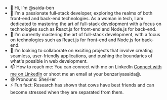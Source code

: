 - 👋 Hi, I’m @saida-ben 
- 👀 I’m a passionate full-stack developer, exploring the realms of both front-end and back-end technologies. As a woman in tech, I am dedicated to mastering the art of full-stack development with a focus on technologies such as React.js for front-end and Node.js for back-end.
- 🌱 I’m currently mastering the art of full-stack development, with a focus on technologies such as React.js for front-end and Node.js for back-end.
- 💞️ I’m looking to collaborate on exciting projects that involve creating seamless, user-friendly applications, and pushing the boundaries of what's possible in web development.
- 📫 How to reach me: You can connect with me on LinkedIn [Connect with me on LinkedIn]([https://www.linkedin.com/in/saida-ben](https://www.linkedin.com/in/saida-benzariya-915712269/)) or shoot me an email at your benzariyasaida@.
- 😄 Pronouns: She/Her
- ⚡ Fun fact: Research has shown that cows have best friends and can become stressed when they are separated from them.



